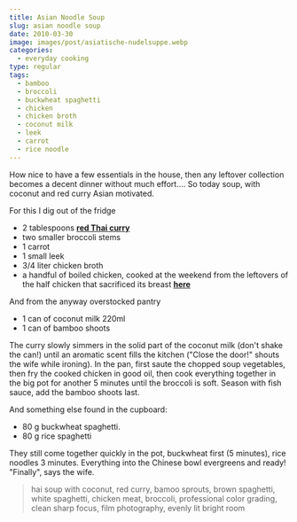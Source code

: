 ```yaml
---
title: Asian Noodle Soup
slug: asian noodle soup
date: 2010-03-30
image: images/post/asiatische-nudelsuppe.webp
categories: 
  - everyday cooking
type: regular
tags: 
  - bamboo
  - broccoli
  - buckwheat spaghetti
  - chicken
  - chicken broth
  - coconut milk
  - leek
  - carrot
  - rice noodle
---
```


How nice to have a few essentials in the house, then any leftover collection becomes a decent dinner without much effort.... So today soup, with coconut and red curry Asian motivated.

For this I dig out of the fridge

* 2 tablespoons **[red Thai curry](../red-curry-paste)**
* two smaller broccoli stems 
* 1 carrot 
* 1 small leek 
* 3/4 liter chicken broth 
* a handful of boiled chicken, cooked at the weekend from the leftovers of the half chicken that sacrificed its breast **[here](../almondized-chicken-breast-with-tomato-apricot-sugo)**

And from the anyway overstocked pantry

* 1 can of coconut milk 220ml 
* 1 can of bamboo shoots

The curry slowly simmers in the solid part of the coconut milk (don't shake the can!) until an aromatic scent fills the kitchen ("Close the door!" shouts the wife while ironing). In the pan, first saute the chopped soup vegetables, then fry the cooked chicken in good oil, then cook everything together in the big pot for another 5 minutes until the broccoli is soft. Season with fish sauce, add the bamboo shoots last.

And something else found in the cupboard:

* 80 g buckwheat spaghetti. 
* 80 g rice spaghetti

They still come together quickly in the pot, buckwheat first (5 minutes), rice noodles 3 minutes. Everything into the Chinese bowl evergreens and ready! "Finally", says the wife.

> hai soup with coconut, red curry, bamoo sprouts, brown spaghetti, white spaghetti, chicken meat, broccoli, professional color grading, clean sharp focus, film photography, evenly lit bright room
